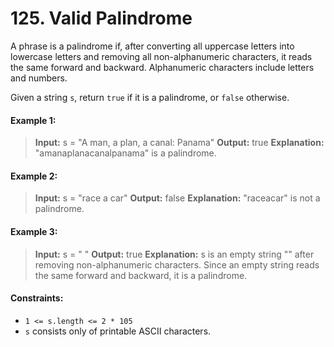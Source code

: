 # 125. Valid Palindrome

A phrase is a palindrome if, after converting all uppercase letters into lowercase letters and removing all non-alphanumeric characters, it reads the same forward and backward. Alphanumeric characters include letters and numbers.

Given a string `s`, return `true` if it is a palindrome, or `false` otherwise.

#### Example 1:
> **Input:** s = "A man, a plan, a canal: Panama"
> **Output:** true
> **Explanation:** "amanaplanacanalpanama" is a palindrome.

#### Example 2:
> **Input:** s = "race a car"
> **Output:** false
> **Explanation:** "raceacar" is not a palindrome.

#### Example 3:
> **Input:** s = " "
> **Output:** true
> **Explanation:** s is an empty string "" after removing non-alphanumeric characters.
Since an empty string reads the same forward and backward, it is a palindrome.

#### Constraints:
- `1 <= s.length <= 2 * 105`
- `s` consists only of printable ASCII characters.
